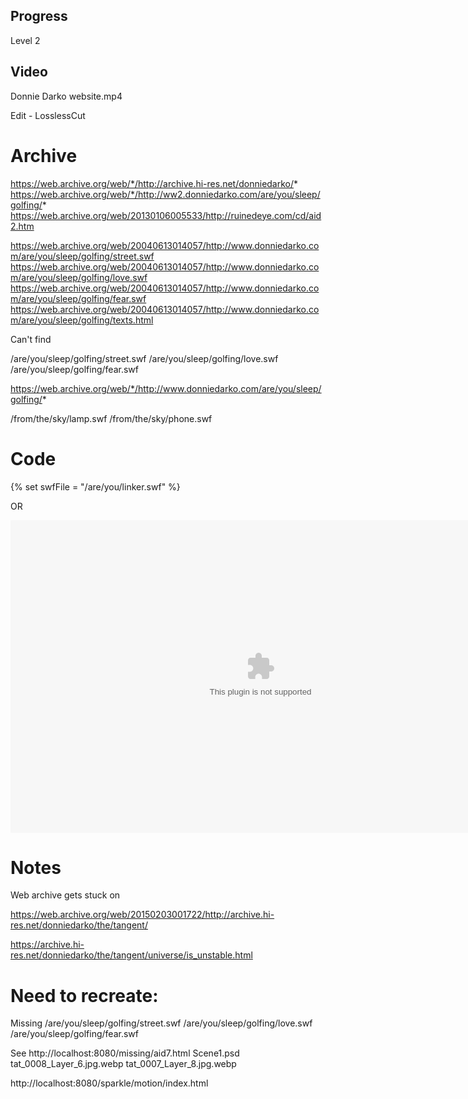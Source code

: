 ## Progress

Level 2

## Video

Donnie Darko website.mp4

Edit - LosslessCut

# Archive

https://web.archive.org/web/*/http://archive.hi-res.net/donniedarko/*
https://web.archive.org/web/*/http://ww2.donniedarko.com/are/you/sleep/golfing/*
https://web.archive.org/web/20130106005533/http://ruinedeye.com/cd/aid2.htm

https://web.archive.org/web/20040613014057/http://www.donniedarko.com/are/you/sleep/golfing/street.swf
https://web.archive.org/web/20040613014057/http://www.donniedarko.com/are/you/sleep/golfing/love.swf
https://web.archive.org/web/20040613014057/http://www.donniedarko.com/are/you/sleep/golfing/fear.swf
https://web.archive.org/web/20040613014057/http://www.donniedarko.com/are/you/sleep/golfing/texts.html


Can't find

/are/you/sleep/golfing/street.swf
/are/you/sleep/golfing/love.swf
/are/you/sleep/golfing/fear.swf

https://web.archive.org/web/*/http://www.donniedarko.com/are/you/sleep/golfing/*

/from/the/sky/lamp.swf
/from/the/sky/phone.swf

# Code

{% set swfFile = "/are/you/linker.swf" %}
<div id="swf"></div>

OR

<object>
    <embed src="/are/you/sleep/golfing/golf.swf" width="800" height="500">
</object>  



# Notes 

Web archive gets stuck on 


https://web.archive.org/web/20150203001722/http://archive.hi-res.net/donniedarko/the/tangent/
>>
https://archive.hi-res.net/donniedarko/the/tangent/universe/is_unstable.html



# Need to recreate:

Missing 
/are/you/sleep/golfing/street.swf
/are/you/sleep/golfing/love.swf
/are/you/sleep/golfing/fear.swf


>>
See http://localhost:8080/missing/aid7.html
Scene1.psd
tat_0008_Layer_6.jpg.webp
tat_0007_Layer_8.jpg.webp
>>
http://localhost:8080/sparkle/motion/index.html


